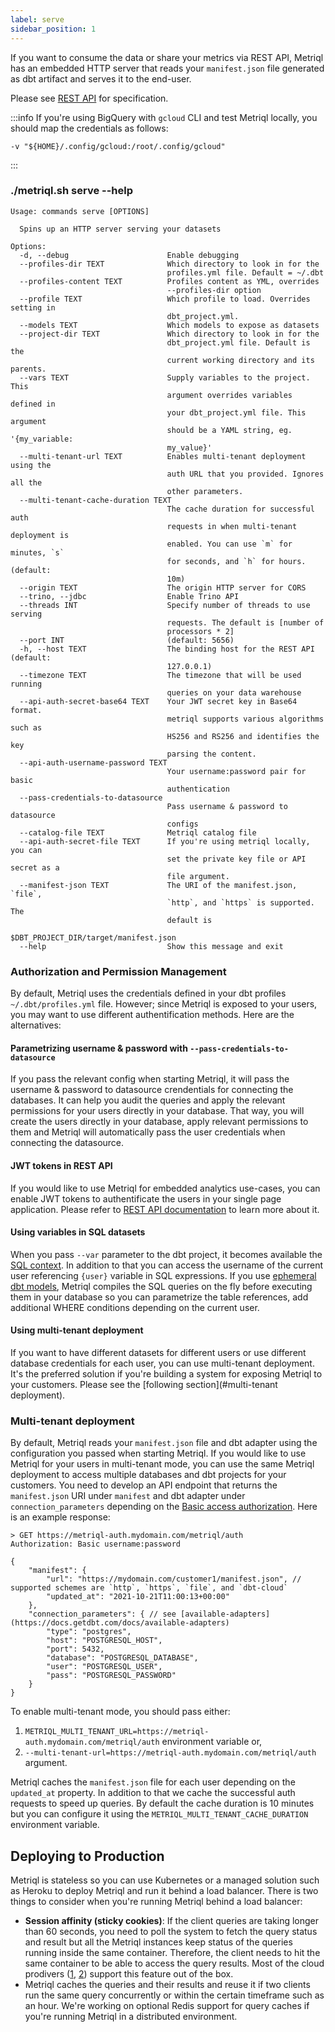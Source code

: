 ```yaml
---
label: serve
sidebar_position: 1
---
```


If you want to consume the data or share your metrics via REST API, Metriql has an embedded HTTP server that reads your `manifest.json` file generated as dbt artifact and serves it to the end-user.

Please see [REST API](/rest-api) for specification.

:::info
If you're using BigQuery with `gcloud` CLI and test Metriql locally, you should map the credentials as follows:

```
-v "${HOME}/.config/gcloud:/root/.config/gcloud"
```
:::

### ./metriql.sh serve --help
```shell
Usage: commands serve [OPTIONS]

  Spins up an HTTP server serving your datasets

Options:
  -d, --debug                      Enable debugging
  --profiles-dir TEXT              Which directory to look in for the
                                   profiles.yml file. Default = ~/.dbt
  --profiles-content TEXT          Profiles content as YML, overrides
                                   --profiles-dir option
  --profile TEXT                   Which profile to load. Overrides setting in
                                   dbt_project.yml.
  --models TEXT                    Which models to expose as datasets
  --project-dir TEXT               Which directory to look in for the
                                   dbt_project.yml file. Default is the
                                   current working directory and its parents.
  --vars TEXT                      Supply variables to the project. This
                                   argument overrides variables defined in
                                   your dbt_project.yml file. This argument
                                   should be a YAML string, eg. '{my_variable:
                                   my_value}'
  --multi-tenant-url TEXT          Enables multi-tenant deployment using the
                                   auth URL that you provided. Ignores all the
                                   other parameters.
  --multi-tenant-cache-duration TEXT
                                   The cache duration for successful auth
                                   requests in when multi-tenant deployment is
                                   enabled. You can use `m` for minutes, `s`
                                   for seconds, and `h` for hours. (default:
                                   10m)
  --origin TEXT                    The origin HTTP server for CORS
  --trino, --jdbc                  Enable Trino API
  --threads INT                    Specify number of threads to use serving
                                   requests. The default is [number of
                                   processors * 2]
  --port INT                       (default: 5656)
  -h, --host TEXT                  The binding host for the REST API (default:
                                   127.0.0.1)
  --timezone TEXT                  The timezone that will be used running
                                   queries on your data warehouse
  --api-auth-secret-base64 TEXT    Your JWT secret key in Base64 format.
                                   metriql supports various algorithms such as
                                   HS256 and RS256 and identifies the key
                                   parsing the content.
  --api-auth-username-password TEXT
                                   Your username:password pair for basic
                                   authentication
  --pass-credentials-to-datasource
                                   Pass username & password to datasource
                                   configs
  --catalog-file TEXT              Metriql catalog file
  --api-auth-secret-file TEXT      If you're using metriql locally, you can
                                   set the private key file or API secret as a
                                   file argument.
  --manifest-json TEXT             The URI of the manifest.json, `file`,
                                   `http`, and `https` is supported. The
                                   default is
                                   $DBT_PROJECT_DIR/target/manifest.json
  --help                           Show this message and exit
```

### Authorization and Permission Management

By default, Metriql uses the credentials defined in your dbt profiles `~/.dbt/profiles.yml` file. However; since Metriql is exposed to your users, you may want to use different authentification methods. Here are the alternatives:

#### Parametrizing username & password with `--pass-credentials-to-datasource`

If you pass the relevant config when starting Metriql, it will pass the username & password to datasource crendentials for connecting the databases. It can help you audit the queries and apply the relevant permissions for your users directly in your database. That way, you will create the users directly in your database, apply relevant permissions to them and Metriql will automatically pass the user credentials when connecting the datasource.

#### JWT tokens in REST API
If you would like to use Metriql for embedded analytics use-cases, you can enable JWT tokens to authentificate the users in your single page application. Please refer to [REST API documentation](https://metriql.com/integrations/rest-api/#authorization) to learn more about it.

#### Using variables in SQL datasets 
When you pass `--var` parameter to the dbt project, it becomes available the [SQL context](https://metriql.com/reference/sql-context). In addition to that you can access the username of the current user referencing `{user}` variable in SQL expressions. If you use [ephemeral dbt models](https://docs.getdbt.com/docs/building-a-dbt-project/building-models/materializations#ephemeral), Metriql compiles the SQL queries on the fly before executing them in your database so you can parametrize the table references, add additional WHERE conditions depending on the current user.

#### Using multi-tenant deployment
If you want to have different datasets for different users or use different database credentials for each user, you can use multi-tenant deployment. It's the preferred solution if you're building a system for exposing Metriql to your customers. Please see the [following section](#multi-tenant deployment).


### Multi-tenant deployment

By default, Metriql reads your `manifest.json` file and dbt adapter using the configuration you passed when starting Metriql. If you would like to use Metriql for your users in multi-tenant mode, you can use the same Metriql deployment to access multiple databases and dbt projects for your customers. You need to develop an API endpoint that returns the `manifest.json` URI under `manifest` and dbt adapter under `connection_parameters` depending on the [Basic access authorization](https://en.wikipedia.org/wiki/Basic_access_authentication). Here is an example response:

```
> GET https://metriql-auth.mydomain.com/metriql/auth
Authorization: Basic username:password

{
    "manifest": {
        "url": "https://mydomain.com/customer1/manifest.json", // supported schemes are `http`, `https`, `file`, and `dbt-cloud`
        "updated_at": "2021-10-21T11:00:13+00:00"
    },
    "connection_parameters": { // see [available-adapters](https://docs.getdbt.com/docs/available-adapters)
        "type": "postgres",
        "host": "POSTGRESQL_HOST",
        "port": 5432,
        "database": "POSTGRESQL_DATABASE",
        "user": "POSTGRESQL_USER",
        "pass": "POSTGRESQL_PASSWORD"
    }
}
```

To enable multi-tenant mode, you should pass either:

1. `METRIQL_MULTI_TENANT_URL=https://metriql-auth.mydomain.com/metriql/auth` environment variable or,
2.  `--multi-tenant-url=https://metriql-auth.mydomain.com/metriql/auth` argument.

Metriql caches the `manifest.json` file for each user depending on the `updated_at` property. In addition to that we cache the successful auth requests to speed up queries. By default the cache duration is 10 minutes but you can configure it using the `METRIQL_MULTI_TENANT_CACHE_DURATION` environment variable.

## Deploying to Production

Metriql is stateless so you can use Kubernetes or a managed solution such as Heroku to deploy Metriql and run it behind a load balancer. There is two things to consider when you're running Metriql behind a load balancer:

* __Session affinity (sticky cookies)__: If the client queries are taking longer than 60 seconds, you need to poll the system to fetch the query status and result but all the Metriql instances keep status of the queries running inside the same container. Therefore, the client needs to hit the same container to be able to access the query results. Most of the cloud prodivers ([1](https://docs.aws.amazon.com/elasticloadbalancing/latest/application/sticky-sessions.html), [2](https://cloud.google.com/load-balancing/docs/backend-service#client_ip_affinity)) support this feature out of the box.
* Metriql caches the queries and their results and reuse it if two clients run the same query concurrently or within the certain timeframe such as an hour. We're working on optional Redis support for query caches if you're running Metriql in a distributed environment.
